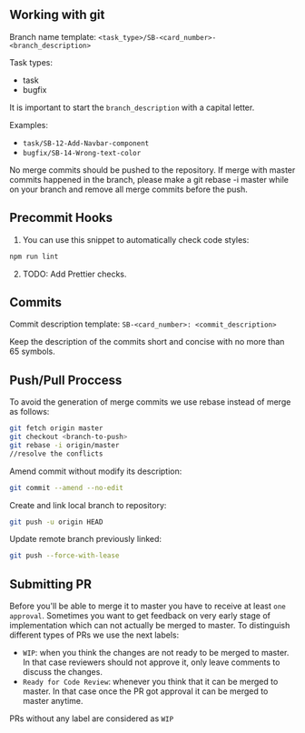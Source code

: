 ## Working with git

Branch name template: `<task_type>/SB-<card_number>-<branch_description>`

Task types:

- task
- bugfix

It is important to start the `branch_description` with a capital letter.

Examples:

- `task/SB-12-Add-Navbar-component`
- `bugfix/SB-14-Wrong-text-color`

No merge commits should be pushed to the repository. If merge with master
commits happened in the branch, please make a git rebase -i master while
on your branch and remove all merge commits before the push.

## Precommit Hooks

1. You can use this snippet to automatically check code styles:

```bash
npm run lint
```

2. TODO: Add Prettier checks.

## Commits

Commit description template: `SB-<card_number>: <commit_description>`

Keep the description of the commits short and concise with no more than 65 symbols.

## Push/Pull Proccess

To avoid the generation of merge commits we use rebase instead of merge as follows:

```bash
git fetch origin master
git checkout <branch-to-push>
git rebase -i origin/master
//resolve the conflicts
```

Amend commit without modify its description:

```bash
git commit --amend --no-edit
```

Create and link local branch to repository:

```bash
git push -u origin HEAD
```

Update remote branch previously linked:

```bash
git push --force-with-lease
```

## Submitting PR

Before you'll be able to merge it to master you have to receive at least `one approval`. Sometimes you want to get feedback on very early stage of implementation which can not actually be merged to master. To distinguish different types of PRs we use the next labels:

- `WIP`: when you think the changes are not ready to be merged to master. In that case reviewers should not approve it, only leave comments to discuss the changes.
- `Ready for Code Review`: whenever you think that it can be merged to master. In that case once the PR got approval it can be merged to master anytime.

PRs without any label are considered as `WIP`
